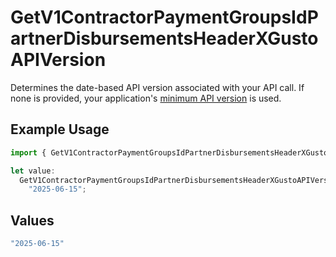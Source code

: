 # GetV1ContractorPaymentGroupsIdPartnerDisbursementsHeaderXGustoAPIVersion

Determines the date-based API version associated with your API call. If none is provided, your application's [minimum API version](https://docs.gusto.com/embedded-payroll/docs/api-versioning#minimum-api-version) is used.

## Example Usage

```typescript
import { GetV1ContractorPaymentGroupsIdPartnerDisbursementsHeaderXGustoAPIVersion } from "@gusto/embedded-api/models/operations/getv1contractorpaymentgroupsidpartnerdisbursements.js";

let value:
  GetV1ContractorPaymentGroupsIdPartnerDisbursementsHeaderXGustoAPIVersion =
    "2025-06-15";
```

## Values

```typescript
"2025-06-15"
```